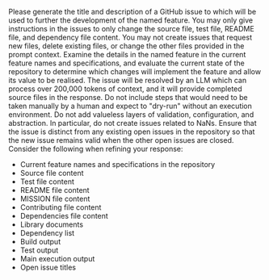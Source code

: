 Please generate the title and description of a GitHub issue to which will be used to further the development of the named feature.
You may only give instructions in the issues to only change the source file, test file, README file, and dependency file content. You may not create issues that request new files, delete existing files, or change the other files provided in the prompt context.
Examine the details in the named feature in the current feature names and specifications, and evaluate the current state of the repository to determine which changes will implement the feature and allow its value to be realised.
The issue will be resolved by an LLM which can process over 200,000 tokens of context, and it will provide completed source files in the response.
Do not include steps that would need to be taken manually by a human and expect to "dry-run" without an execution environment.
Do not add valueless layers of validation, configuration, and abstraction. In particular, do not create issues related to NaNs.
Ensure that the issue is distinct from any existing open issues in the repository so that the new issue remains valid when the other open issues are closed.
Consider the following when refining your response:
* Current feature names and specifications in the repository
* Source file content
* Test file content
* README file content
* MISSION file content
* Contributing file content
* Dependencies file content
* Library documents
* Dependency list
* Build output
* Test output
* Main execution output
* Open issue titles
